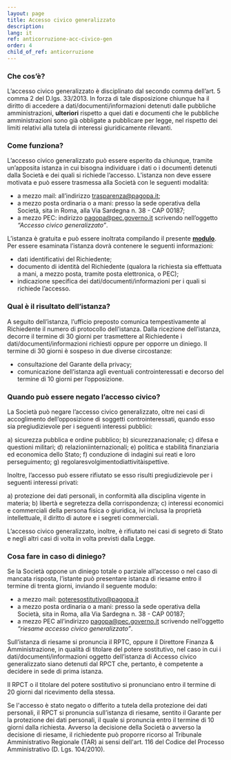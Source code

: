 ```yaml
---
layout: page
title: Accesso civico generalizzato
description: 
lang: it
ref: anticorruzione-acc-civico-gen
order: 4
child_of_ref: anticorruzione
---
```


### Che cos’è?
L’accesso civico generalizzato è disciplinato dal secondo comma dell’art. 5 comma 2 del D.lgs. 33/2013. In forza di tale disposizione chiunque ha il diritto di accedere a dati/documenti/informazioni detenuti dalle pubbliche amministrazioni, **ulteriori** rispetto a quei dati e documenti che le pubbliche amministrazioni sono già obbligate a pubblicare per legge, nel rispetto dei limiti relativi alla tutela di interessi giuridicamente rilevanti.

### Come funziona?
L’accesso civico generalizzato può essere esperito da chiunque, tramite un’apposita istanza in cui bisogna individuare i dati o i documenti detenuti dalla Società e dei quali si richiede l’accesso.
L’istanza non deve essere motivata e può essere trasmessa alla Società con le seguenti modalità:
- a mezzo mail: all’indirizzo <trasparenza@pagopa.it>;
- a mezzo posta ordinaria o a mani: presso la sede operativa della Società, sita in Roma, alla Via Sardegna n. 38 - CAP 00187;
- a mezzo PEC: indirizzo <pagopa@pec.governo.it> scrivendo nell’oggetto _“Accesso civico generalizzato”_.

L’istanza è gratuita e può essere inoltrata compilando il presente **[modulo](../modulo-istanza-accesso-civico-generalizzato.rtf)**. Per essere esaminata l’istanza dovrà contenere le seguenti informazioni:
- dati identificativi del Richiedente;
- documento di identità del Richiedente (qualora la richiesta sia effettuata a mani, a mezzo posta, tramite posta elettronica, o PEC);
- indicazione specifica dei dati/documenti/informazioni per i quali si richiede l’accesso.

### Qual è il risultato dell’istanza?
A seguito dell’istanza, l’ufficio preposto comunica tempestivamente al Richiedente il numero di protocollo dell’istanza. Dalla ricezione dell’istanza, decorre il termine di 30 giorni per trasmettere al Richiedente i dati/documenti/informazioni richiesti oppure per opporre un diniego. Il termine di 30 giorni è sospeso in due diverse circostanze:
- consultazione del Garante della privacy;
- comunicazione dell’istanza agli eventuali controinteressati e decorso del termine di 10 giorni per l’opposizione.

### Quando può essere negato l’accesso civico?
La Società può negare l’accesso civico generalizzato, oltre nei casi di accoglimento dell’opposizione di soggetti controinteressati, quando esso sia pregiudizievole per i seguenti interessi pubblici:

a) sicurezza pubblica e ordine pubblico;
b) sicurezzanazionale;
c) difesa e questioni militari;
d) relazioniinternazionali;
e) politica e stabilità finanziaria ed economica dello Stato;
f) conduzione di indagini sui reati e loro perseguimento;
g) regolaresvolgimentodiattivitàispettive.

Inoltre, l’accesso può essere rifiutato se esso risulti pregiudizievole per i seguenti interessi privati:

a) protezione dei dati personali, in conformità alla disciplina vigente in materia;
b) libertà e segretezza della corrispondenza;
c) interessi economici e commerciali della persona fisica o giuridica, ivi inclusa la proprietà intellettuale, il diritto di autore e i segreti commerciali.

L’accesso civico generalizzato, inoltre, è rifiutato nei casi di segreto di Stato e negli altri casi di volta in volta previsti dalla Legge.

### Cosa fare in caso di diniego?
Se la Società oppone un diniego totale o parziale all’accesso o nel caso di mancata risposta, l’istante può presentare istanza di riesame entro il termine di trenta giorni, inviando il seguente modulo:
- a mezzo mail: <poteresostitutivo@pagopa.it>
- a mezzo posta ordinaria o a mani: presso la sede operativa della Società, sita in Roma, alla Via Sardegna n. 38 - CAP 00187;
- a mezzo PEC all’indirizzo pagopa@pec.governo.it scrivendo nell’oggetto _“riesame accesso civico generalizzato”_.

Sull’istanza di riesame si pronuncia il RPTC, oppure il Direttore Finanza & Amministrazione, in qualità di titolare del potere sostitutivo, nel caso in cui i dati/documenti/informazioni oggetto dell’istanza di Accesso civico generalizzato siano detenuti dal RPCT che, pertanto, è competente a decidere in sede di prima istanza.

Il RPCT o il titolare del potere sostitutivo si pronunciano entro il termine di 20 giorni dal ricevimento della stessa.

Se l'accesso è stato negato o differito a tutela della protezione dei dati personali, il RPCT si pronuncia sull’istanza di riesame, sentito il Garante per la protezione dei dati personali, il quale si pronuncia entro il termine di 10 giorni dalla richiesta. Avverso la decisione della Società o avverso la decisione di riesame, il richiedente può proporre ricorso al Tribunale Amministrativo Regionale (TAR) ai sensi dell'art. 116 del Codice del Processo Amministrativo (D. Lgs. 104/2010).